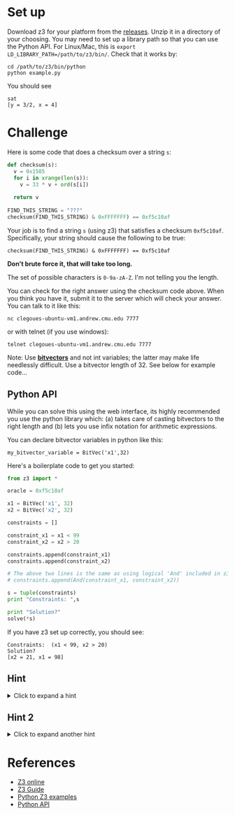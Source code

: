 # Set up

Download z3 for your platform from the [releases](https://github.com/Z3Prover/z3/releases). Unzip it in a directory of your choosing. You may need 
to set up a library path so that you can use the Python API. For Linux/Mac, this is `export LD_LIBRARY_PATH=/path/to/z3/bin/`. Check that it works by:

```
cd /path/to/z3/bin/python
python example.py
```

You should see 

```
sat
[y = 3/2, x = 4]
```

# Challenge

Here is some code that does a checksum over a string `s`:

```python
def checksum(s):                                                                    
  v = 0x1505                                                                        
  for i in xrange(len(s)):                                                          
    v = 33 * v + ord(s[i])                                                          
                                                                                    
  return v
  
FIND_THIS_STRING = "???"
checksum(FIND_THIS_STRING) & 0xFFFFFFF) == 0xf5c10af
```

Your job is to find a string `s` (using z3) that satisfies a checksum `0xf5c10af`. Specifically, your string should cause the following to be true:

`checksum(FIND_THIS_STRING) & 0xFFFFFFF) == 0xf5c10af`

**Don't brute force it, that will take too long.**

The set of possible characters is `0-9a-zA-Z`. I'm not telling you the length.

You can check for the right answer using the checksum code above. When you think you have it, submit it to the server which will check your answer.
You can talk to it like this:

```
nc clegoues-ubuntu-vm1.andrew.cmu.edu 7777
```

or with telnet (if you use windows):

```
telnet clegoues-ubuntu-vm1.andrew.cmu.edu 7777 
```

Note: Use __[bitvectors](https://rise4fun.com/z3/tutorialcontent/guide#h25)__ and not int variables; 
the latter may make life needlessly difficult. Use a bitvector length of 32. See below for example code...

## Python API

While you can solve this using the web interface, its highly recommended you use the python library which: (a) takes care of casting bitvectors to the right length and (b) lets you use
infix notation for arithmetic expressions.


You can declare bitvector variables in python like this:

```
my_bitvector_variable = BitVec('x1',32)
```

Here's a boilerplate code to get you started:

```python
from z3 import *

oracle = 0xf5c10af

x1 = BitVec('x1', 32)
x2 = BitVec('x2', 32)

constraints = []

constraint_x1 = x1 < 99
constraint_x2 = x2 > 20

constraints.append(constraint_x1)
constraints.append(constraint_x2)

# The above two lines is the same as using logical 'And' included in z3, used like this:
# constraints.append(And(constraint_x1, constraint_x2))

s = tuple(constraints)
print "Constraints: ",s

print "Solution?"
solve(*s)
```

If you have z3 set up correctly, you should see:

```
Constraints:  (x1 < 99, x2 > 20)
Solution?
[x2 = 21, x1 = 98]
```

## Hint

<details>
  <summary>Click to expand a hint</summary>
  
The idea is to build up constraints based on the checksum function. Let's pretend our string was simply "a". The checksum will calculate:
`v = 33 * 0x1505 + ord('a') = 177670 = 0x2b606`.

How about if our string was "ab"? The checksum will calculate:
`v = 33 * (33 * 0x1505 + ord('a')) + ord('b') = 0x597728`

And so on.

So `checksum` can be summarized by a bunch of constraints on some number of characters. We can express the constraints and use symbolic variables for the characters.
Here is a z3 example for the one character case, where we want to solve some character for the checksum `0x2b606`. Above, we know that "a" will work. Can z3 tell us this?

```
(declare-const x (_ BitVec 32))

(assert (= (bvadd (bvmul #x00000021 #x00001505) x) #x0002b606))

(check-sat)
(get-model)
(exit)
```

(Note that in online z3, the bitvector lengths must all be the same. One more reason to use the python API instead, which handles
this automatically for you!)

This gives the solution 

```
sat
(model 
  (define-fun x () (_ BitVec 32)
    #x00000061)
)
```

No surprise, `0x61` is the ascii character `'a'`. You can see this by printing `ord('a')` in python.

Here's a program that solves two characters for the checksum `0x597728`:

```
(declare-const x1 (_ BitVec 32))
(declare-const x2 (_ BitVec 32))

(assert (= (bvadd (bvmul #x00000021 (bvadd (bvmul #x00000021 #x00001505) x1)) x2) #x00597728))

(check-sat)
(get-model)
(exit)
```

Solution:

```
sat
(model 
  (define-fun x2 () (_ BitVec 32)
    #x00000000)
  (define-fun x1 () (_ BitVec 32)
    #xc1f07c83)
)
```

Oh! z3 gives us a strange solution. `x2` is `0x0` and `x1` is `0xc1f07c83`. While that satisfies the constraints, we can't represent `0xc1f07c83` in ascii.
Can we add more constraints to convince z3 to give us a reasonable solution?
</details>

## Hint 2

<details>
  <summary>Click to expand another hint</summary>
  
What if we tell z3 that the variables must be within ascii printable range? `z` is the value 122, or 0x7a. We can tell z3 that `x1` must be less than or equal to that:

`(assert (bvule x1 #x0000007a))`

(In python, we can simply add the constraint `constraint_x1 = x1 <= 0x7a`)

</details>



# References

- [Z3 online](https://rise4fun.com/Z3)
- [Z3 Guide](https://rise4fun.com/z3/tutorialcontent/guide#h23)
- [Python Z3 examples](http://ericpony.github.io/z3py-tutorial/guide-examples.htm)
- [Python API](http://z3prover.github.io/api/html/namespacez3py.html)

